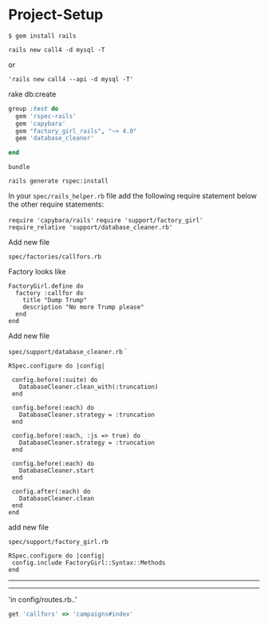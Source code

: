 # Project-Setup


`$ gem install rails`

`rails new call4 -d mysql -T`

or

`'rails new call4 --api -d mysql -T'`

rake db:create

```ruby
group :test do
  gem 'rspec-rails'
  gem 'capybara'
  gem "factory_girl_rails", "~> 4.0"
  gem 'database_cleaner'

end
```

`bundle`

`rails generate rspec:install`

In your `spec/rails_helper.rb` file add the following require statement below the other require statements:

`require 'capybara/rails'`
`require 'support/factory_girl'`
`require_relative 'support/database_cleaner.rb'`


Add new file

`spec/factories/callfors.rb`

Factory looks like

```
FactoryGirl.define do
  factory :callfor do
    title "Dump Trump"
    description "No more Trump please"
  end
end
```

Add new file 

`spec/support/database_cleaner.rb`
 `
 ```
 RSpec.configure do |config|

  config.before(:suite) do
    DatabaseCleaner.clean_with(:truncation)
  end

  config.before(:each) do
    DatabaseCleaner.strategy = :truncation
  end

  config.before(:each, :js => true) do
    DatabaseCleaner.strategy = :truncation
  end

  config.before(:each) do
    DatabaseCleaner.start
  end

  config.after(:each) do
    DatabaseCleaner.clean
  end
end
 ```
 
 add new file 
 
 `spec/support/factory_girl.rb`
 
 ```
 RSpec.configure do |config|
  config.include FactoryGirl::Syntax::Methods
end
```
___



----
'in config/routes.rb..'

```ruby
get 'callfors' => 'campaigns#index'
```

